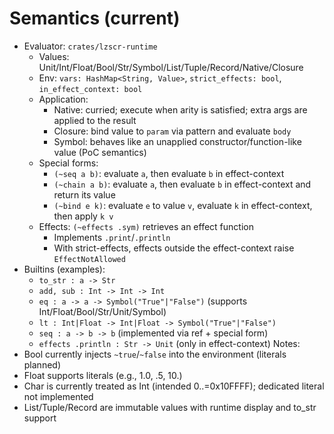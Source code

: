 # Semantics (current)

- Evaluator: `crates/lzscr-runtime`
  - Values: Unit/Int/Float/Bool/Str/Symbol/List/Tuple/Record/Native/Closure
  - Env: `vars: HashMap<String, Value>`, `strict_effects: bool`, `in_effect_context: bool`
  - Application:
    - Native: curried; execute when arity is satisfied; extra args are applied to the result
    - Closure: bind value to `param` via pattern and evaluate `body`
    - Symbol: behaves like an unapplied constructor/function-like value (PoC semantics)
  - Special forms:
    - `(~seq a b)`: evaluate `a`, then evaluate `b` in effect-context
    - `(~chain a b)`: evaluate `a`, then evaluate `b` in effect-context and return its value
    - `(~bind e k)`: evaluate `e` to value `v`, evaluate `k` in effect-context, then apply `k v`
  - Effects: `(~effects .sym)` retrieves an effect function
    - Implements `.print`/`.println`
    - With strict-effects, effects outside the effect-context raise `EffectNotAllowed`
- Builtins (examples):
  - `to_str : a -> Str`
  - `add, sub : Int -> Int -> Int`
  - `eq : a -> a -> Symbol("True"|"False")` (supports Int/Float/Bool/Str/Unit/Symbol)
  - `lt : Int|Float -> Int|Float -> Symbol("True"|"False")`
  - `seq : a -> b -> b` (implemented via ref + special form)
  - `effects .println : Str -> Unit` (only in effect-context)
Notes:
- Bool currently injects `~true`/`~false` into the environment (literals planned)
- Float supports literals (e.g., 1.0, .5, 10.)
- Char is currently treated as Int (intended 0..=0x10FFFF); dedicated literal not implemented
- List/Tuple/Record are immutable values with runtime display and to_str support

